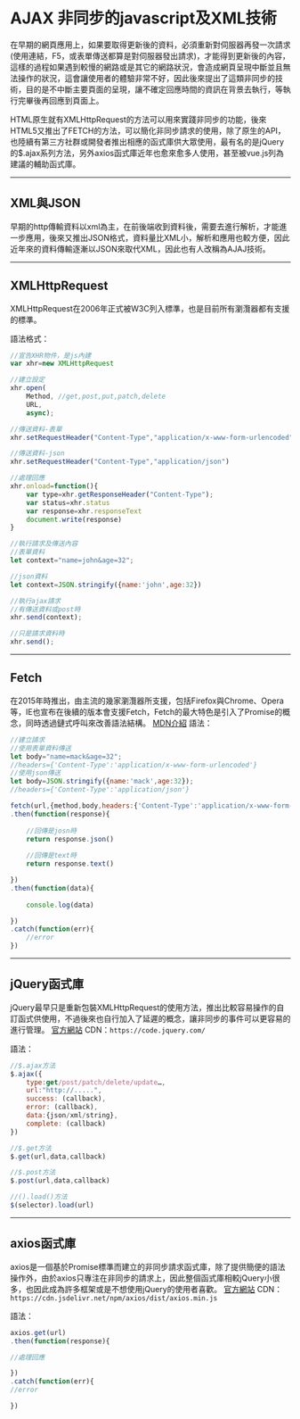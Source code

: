 # AJAX 非同步的javascript及XML技術
在早期的網頁應用上，如果要取得更新後的資料，必須重新對伺服器再發一次請求(使用連結，F5，或表單傳送都算是對伺服器發出請求)，才能得到更新後的內容，這樣的過程如果遇到較慢的網路或是其它的網路狀況，會造成網頁呈現中斷並且無法操作的狀況，這會讓使用者的體驗非常不好，因此後來提出了這類非同步的技術，目的是不中斷主要頁面的呈現，讓不確定回應時間的資訊在背景去執行，等執行完畢後再回應到頁面上。

HTML原生就有XMLHttpRequest的方法可以用來實踐非同步的功能，後來HTML5又推出了FETCH的方法，可以簡化非同步請求的使用，除了原生的API，也陸續有第三方社群或開發者推出相應的函式庫供大眾使用，最有名的是jQuery的$.ajax系列方法，另外axios函式庫近年也愈來愈多人使用，甚至被vue.js列為建議的輔助函式庫。

---

## XML與JSON
早期的http傳輸資料以xml為主，在前後端收到資料後，需要去進行解析，才能進一步應用，後來又推出JSON格式，資料量比XML小，解析和應用也較方便，因此近年來的資料傳輸逐漸以JSON來取代XML，因此也有人改稱為AJAJ技術。

---

## XMLHttpRequest
XMLHttpRequest在2006年正式被W3C列入標準，也是目前所有瀏灠器都有支援的標準。

語法格式：
```javascript
//宣告XHR物件，是js內建
var xhr=new XMLHttpRequest

//建立設定
xhr.open(
    Method, //get,post,put,patch,delete
    URL,
    async);

//傳送資料-表單
xhr.setRequestHeader("Content-Type","application/x-www-form-urlencoded")

//傳送資料-json
xhr.setRequestHeader("Content-Type","application/json")

//處理回應
xhr.onload=function(){  
    var type=xhr.getResponseHeader("Content-Type");
    var status=xhr.status
    var response=xhr.responseText
    document.write(response)
}

//執行請求及傳送內容
//表單資料
let context="name=john&age=32";

//json資料
let context=JSON.stringify({name:'john',age:32})

//執行ajax請求
//有傳送資料或post時
xhr.send(context);

//只是請求資料時
xhr.send();

```
---

## Fetch
在2015年時推出，由主流的幾家瀏灠器所支援，包括Firefox與Chrome、Opera等，IE也宣布在後續的版本會支援Fetch，Fetch的最大特色是引入了Promise的概念，同時透過鏈式呼叫來改善語法結構。
[MDN介紹](https://developer.mozilla.org/zh-TW/docs/Web/API/Fetch_API)
語法：
```javascript
//建立請求
//使用表單資料傳送
let body="name=mack&age=32";
//headers={'Content-Type':'application/x-www-form-urlencoded'}
//使用json傳送
let body=JSON.stringify({name:'mack',age:32});
//headers={'Content-Type':'application/json'}

fetch(url,{method,body,headers:{'Content-Type':'application/x-www-form-urlencoded'}})
.then(function(response){
    
    //回傳是josn時
    return response.json()
    
    //回傳是text時
    return response.text()

})
.then(function(data){ 
	
    console.log(data)

})
.catch(function(err){
    //error
})

```
---

## jQuery函式庫
jQuery最早只是重新包裝XMLHttpRequest的使用方法，推出比較容易操作的自訂函式供使用，不過後來也自行加入了延遲的概念，讓非同步的事件可以更容易的進行管理。
[官方網站](https://jquery.com/)
CDN：`https://code.jquery.com/`

語法：
```javascript
//$.ajax方法
$.ajax({
    type:get/post/patch/delete/update…,
    url:"http://.....",
    success: (callback),
    error: (callback),
    data:{json/xml/string},
    complete: (callback)
})

//$.get方法
$.get(url,data,callback)

//$.post方法
$.post(url,data,callback)

//().load()方法
$(selector).load(url)

```
---

## axios函式庫
axios是一個基於Promise標準而建立的非同步請求函式庫，除了提供簡便的語法操作外，由於axios只專注在非同步的請求上，因此整個函式庫相較jQuery小很多，也因此成為許多框架或是不想使用jQuery的使用者喜歡。
[官方網站](https://axios-http.com/docs/intro)
CDN：`https://cdn.jsdelivr.net/npm/axios/dist/axios.min.js`

語法：
```javascript
axios.get(url)
.then(function(response){

//處理回應

})
.catch(function(err){
//error

})

```

